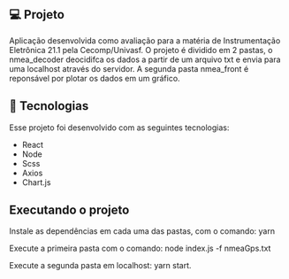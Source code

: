 ## 💻 Projeto

Aplicação desenvolvida como avaliação para a matéria de Instrumentação Eletrônica 21.1 pela Cecomp/Univasf. 
O projeto é dividido em 2 pastas, o nmea_decoder deocidifca os dados a partir de um arquivo txt e envia para uma localhost 
através do servidor. A segunda pasta nmea_front é reponsável por plotar os dados em um gráfico.

## 🚀 Tecnologias

Esse projeto foi desenvolvido com as seguintes tecnologias:

- React
- Node
- Scss
- Axios
- Chart.js

## Executando o projeto

Instale as dependências em cada uma das pastas, com o comando: yarn

Execute a primeira pasta com o comando: node index.js -f nmeaGps.txt

Execute a segunda pasta em localhost: yarn start.